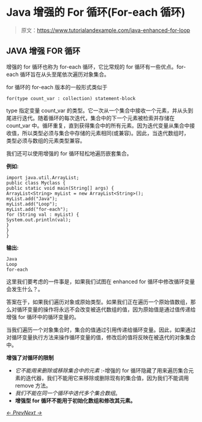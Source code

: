 # Java 增强的 For 循环(For-each 循环)

> 原文：<https://www.tutorialandexample.com/java-enhanced-for-loop>

## **JAVA 增强 FOR 循环**

增强的 for 循环也称为 for-each 循环，它比常规的 for 循环有一些优点。for-each 循环旨在从头至尾依次遍历对象集合。

for 循环的 for-each 版本的一般形式类似于

```
for(type count_var : collection) statement-block
```

type 指定变量 count_var 的类型。它一次从一个集合中接收一个元素，并从头到尾进行迭代。随着循环的每次迭代，集合中的下一个元素被检索并存储在 count_var 中。循环重复，直到获得集合中的所有元素。因为迭代变量从集合中接收值，所以类型必须与集合中存储的元素相同(或兼容)。因此，当迭代数组时， 类型必须与数组的元素类型兼容。

我们还可以使用增强的 for 循环轻松地遍历嵌套集合。

**例如:**

```
import java.util.ArrayList;
public class Myclass {
public static void main(String[] args) {
ArrayList<String> myList = new ArrayList<String>();
myList.add("Java");
myList.add("Loop");
myList.add("for-each");
for (String val : myList) {
System.out.println(val);
}
}
}
```

**输出:**

```
Java
Loop
for-each
```

这里我们要考虑的一件事是，如果我们试图在 enhanced for 循环中修改循环变量会发生什么？。

答案在于，如果我们遍历对象或原始类型。如果我们正在遍历一个原始值数组，那么对循环变量的操作将永远不会改变被迭代数组的值，因为原始值是通过值传递给增强 for 循环中的循环变量的。

当我们遍历一个对象集合时，集合的值通过引用传递给循环变量。因此，如果通过对循环变量执行方法来操作循环变量的值，修改后的值将反映在被迭代的对象集合中。

**增强了对循环的限制**

*   *它不能用来删除或移除集合中的元素* :-增强的 for 循环隐藏了用来遍历集合元素的迭代器，我们不能用它来移除或删除现有的集合值，因为我们不能调用 remove 方法。
*   *我们不能在同一个循环中迭代多个集合数组*。
*   **增强型 for 循环不能用于初始化数组和修改其元素。**

*[← Prev](https://www.tutorialandexample.com/java-for-loop)[Next →](https://www.tutorialandexample.com/object-oriented-programming)*
